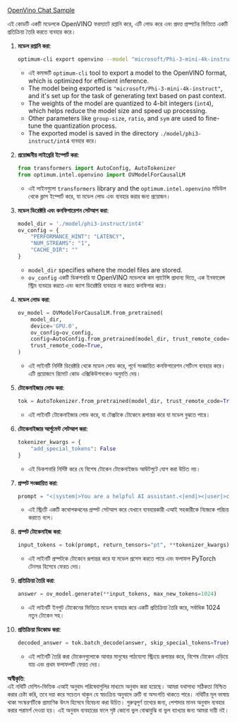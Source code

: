 [OpenVino Chat Sample](../../../../../../code/06.E2E/E2E_OpenVino_Chat_Phi3-instruct.ipynb)

এই কোডটি একটি মডেলকে OpenVINO ফরম্যাটে রপ্তানি করে, এটি লোড করে এবং প্রদত্ত প্রম্পটের ভিত্তিতে একটি প্রতিক্রিয়া তৈরি করতে ব্যবহার করে।

1. **মডেল রপ্তানি করা**:
   ```bash
   optimum-cli export openvino --model "microsoft/Phi-3-mini-4k-instruct" --task text-generation-with-past --weight-format int4 --group-size 128 --ratio 0.6 --sym --trust-remote-code ./model/phi3-instruct/int4
   ```
   - এই কমান্ডটি `optimum-cli` tool to export a model to the OpenVINO format, which is optimized for efficient inference.
   - The model being exported is `"microsoft/Phi-3-mini-4k-instruct"`, and it's set up for the task of generating text based on past context.
   - The weights of the model are quantized to 4-bit integers (`int4`), which helps reduce the model size and speed up processing.
   - Other parameters like `group-size`, `ratio`, and `sym` are used to fine-tune the quantization process.
   - The exported model is saved in the directory `./model/phi3-instruct/int4` ব্যবহার করে।

2. **প্রয়োজনীয় লাইব্রেরি ইম্পোর্ট করা**:
   ```python
   from transformers import AutoConfig, AutoTokenizer
   from optimum.intel.openvino import OVModelForCausalLM
   ```
   - এই লাইনগুলো `transformers` library and the `optimum.intel.openvino` মডিউল থেকে ক্লাস ইম্পোর্ট করে, যা মডেল লোড এবং ব্যবহার করার জন্য প্রয়োজন।

3. **মডেল ডিরেক্টরি এবং কনফিগারেশন সেটআপ করা**:
   ```python
   model_dir = './model/phi3-instruct/int4'
   ov_config = {
       "PERFORMANCE_HINT": "LATENCY",
       "NUM_STREAMS": "1",
       "CACHE_DIR": ""
   }
   ```
   - `model_dir` specifies where the model files are stored.
   - `ov_config` একটি ডিকশনারি যা OpenVINO মডেলকে কম ল্যাটেন্সি প্রাধান্য দিতে, এক ইনফারেন্স স্ট্রিম ব্যবহার করতে এবং ক্যাশ ডিরেক্টরি ব্যবহার না করতে কনফিগার করে।

4. **মডেল লোড করা**:
   ```python
   ov_model = OVModelForCausalLM.from_pretrained(
       model_dir,
       device='GPU.0',
       ov_config=ov_config,
       config=AutoConfig.from_pretrained(model_dir, trust_remote_code=True),
       trust_remote_code=True,
   )
   ```
   - এই লাইনটি নির্দিষ্ট ডিরেক্টরি থেকে মডেল লোড করে, পূর্বে সংজ্ঞায়িত কনফিগারেশন সেটিংস ব্যবহার করে। এটি প্রয়োজনে রিমোট কোড এক্সিকিউশনকেও অনুমতি দেয়।

5. **টোকেনাইজার লোড করা**:
   ```python
   tok = AutoTokenizer.from_pretrained(model_dir, trust_remote_code=True)
   ```
   - এই লাইনটি টোকেনাইজার লোড করে, যা টেক্সটকে টোকেনে রূপান্তর করে যা মডেল বুঝতে পারে।

6. **টোকেনাইজার আর্গুমেন্ট সেটআপ করা**:
   ```python
   tokenizer_kwargs = {
       "add_special_tokens": False
   }
   ```
   - এই ডিকশনারি নির্দিষ্ট করে যে বিশেষ টোকেন টোকেনাইজড আউটপুটে যোগ করা উচিত নয়।

7. **প্রম্পট সংজ্ঞায়িত করা**:
   ```python
   prompt = "<|system|>You are a helpful AI assistant.<|end|><|user|>can you introduce yourself?<|end|><|assistant|>"
   ```
   - এই স্ট্রিংটি একটি কথোপকথনের প্রম্পট সেটআপ করে যেখানে ব্যবহারকারী এআই সহকারীকে নিজেকে পরিচয় করাতে বলে।

8. **প্রম্পট টোকেনাইজ করা**:
   ```python
   input_tokens = tok(prompt, return_tensors="pt", **tokenizer_kwargs)
   ```
   - এই লাইনটি প্রম্পটকে টোকেনে রূপান্তর করে যা মডেল প্রসেস করতে পারে এবং ফলাফল PyTorch টেনসর হিসেবে ফেরত দেয়।

9. **প্রতিক্রিয়া তৈরি করা**:
   ```python
   answer = ov_model.generate(**input_tokens, max_new_tokens=1024)
   ```
   - এই লাইনটি ইনপুট টোকেনের ভিত্তিতে মডেল ব্যবহার করে একটি প্রতিক্রিয়া তৈরি করে, সর্বাধিক 1024 নতুন টোকেন সহ।

10. **প্রতিক্রিয়া ডিকোড করা**:
    ```python
    decoded_answer = tok.batch_decode(answer, skip_special_tokens=True)[0]
    ```
    - এই লাইনটি তৈরি করা টোকেনগুলোকে আবার মানুষের পাঠযোগ্য স্ট্রিংয়ে রূপান্তর করে, বিশেষ টোকেন এড়িয়ে যায় এবং প্রথম ফলাফলটি ফেরত দেয়।

**অস্বীকৃতি**:  
এই নথিটি মেশিন-ভিত্তিক এআই অনুবাদ পরিষেবাগুলির মাধ্যমে অনুবাদ করা হয়েছে। আমরা যথাসাধ্য সঠিকতা নিশ্চিত করার চেষ্টা করি, তবে দয়া করে সচেতন থাকুন যে স্বয়ংক্রিয় অনুবাদে ত্রুটি বা অসংগতি থাকতে পারে। নথিটির মূল ভাষায় থাকা সংস্করণটিকে প্রামাণিক উৎস হিসেবে বিবেচনা করা উচিত। গুরুত্বপূর্ণ তথ্যের জন্য, পেশাদার মানব অনুবাদ ব্যবহার করার পরামর্শ দেওয়া হয়। এই অনুবাদ ব্যবহারের ফলে সৃষ্ট কোনো ভুল বোঝাবুঝি বা ভুল ব্যাখ্যার জন্য আমরা দায়ী নই।